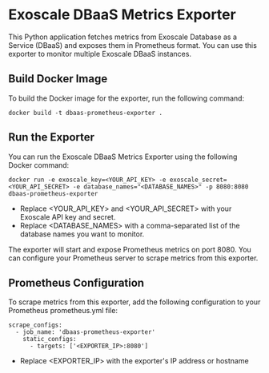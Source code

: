 # Exoscale DBaaS Metrics Exporter

This Python application fetches metrics from Exoscale Database as a Service (DBaaS) and exposes them in Prometheus format. You can use this exporter to monitor multiple Exoscale DBaaS instances.

## Build Docker Image
To build the Docker image for the exporter, run the following command:
```
docker build -t dbaas-prometheus-exporter .
```

## Run the Exporter
You can run the Exoscale DBaaS Metrics Exporter using the following Docker command:
```
docker run -e exoscale_key=<YOUR_API_KEY> -e exoscale_secret=<YOUR_API_SECRET> -e database_names="<DATABASE_NAMES>" -p 8080:8080 dbaas-prometheus-exporter
```
* Replace <YOUR_API_KEY> and <YOUR_API_SECRET> with your Exoscale API key and secret.
* Replace <DATABASE_NAMES> with a comma-separated list of the database names you want to monitor.

The exporter will start and expose Prometheus metrics on port 8080. You can configure your Prometheus server to scrape metrics from this exporter.

## Prometheus Configuration
To scrape metrics from this exporter, add the following configuration to your Prometheus prometheus.yml file:
```
scrape_configs:
  - job_name: 'dbaas-prometheus-exporter'
    static_configs:
      - targets: ['<EXPORTER_IP>:8080'] 
```
* Replace <EXPORTER_IP> with the exporter's IP address or hostname
